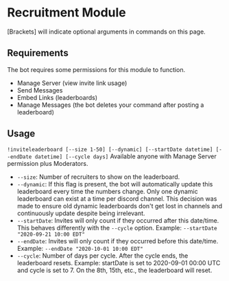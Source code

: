 # Recruitment Module
[Brackets] will indicate optional arguments in commands on this page.

## Requirements
The bot requires some permissions for this module to function.
- Manage Server (view invite link usage)
- Send Messages
- Embed Links (leaderboards)
- Manage Messages (the bot deletes your command after posting a leaderboard)

## Usage

`!inviteleaderboard [--size 1-50] [--dynamic] [--startDate datetime] [--endDate datetime] [--cycle days]`
Available anyone with Manage Server permission plus Moderators.
- `--size`: Number of recruiters to show on the leaderboard.
- `--dynamic`: If this flag is present, the bot will automatically update this leaderboard every time the numbers change. Only one dynamic leaderboard can exist at a time per discord channel. This decision was made to ensure old dynamic leaderboards don't get lost in channels and continuously update despite being irrelevant.
- `--startDate`: Invites will only count if they occurred after this date/time. This behaves differently with the `--cycle` option. Example: `--startDate "2020-09-21 10:00 EDT"`
- `--endDate`: Invites will only count if they occurred before this date/time. Example: `--endDate "2020-10-01 10:00 EDT"`
- `--cycle`: Number of days per cycle. After the cycle ends, the leaderboard resets. Example: startDate is set to 2020-09-01 00:00 UTC and cycle is set to 7. On the 8th, 15th, etc., the leaderboard will reset.
